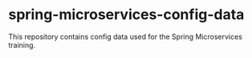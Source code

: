 # spring-microservices-config-data
This repository contains config data used for the Spring Microservices training.
